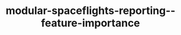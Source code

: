 ---
schema: default
title: modular-spaceflights-reporting--feature-importance
organization: demo_org
notes: type = kedro_datasets.plotly.json_dataset.JSONDataset
resources:
  - name: modular-spaceflights-reporting--feature-importance
    url: 'https://github.com/ResponsibleAIML/django-kedro/tree/main/kedro-projects/demo-project-kedro/data/08_reporting/feature_importance_plot.json/2023-11-02T16.28.10.947Z/feature_importance_plot.json'
    format: json
category:
  - 08-reporting
maintainer: 
maintainer_email: 
project:
  - modular-spaceflights
preview: |
  
---